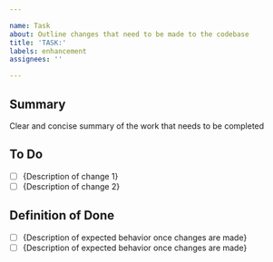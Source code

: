 ```yaml
---

name: Task
about: Outline changes that need to be made to the codebase
title: 'TASK:'
labels: enhancement
assignees: ''

---
```


## Summary

Clear and concise summary of the work that needs to be completed

## To Do

- [ ] {Description of change 1}
- [ ] {Description of change 2}

## Definition of Done

- [ ] {Description of expected behavior once changes are made}
- [ ] {Description of expected behavior once changes are made}
